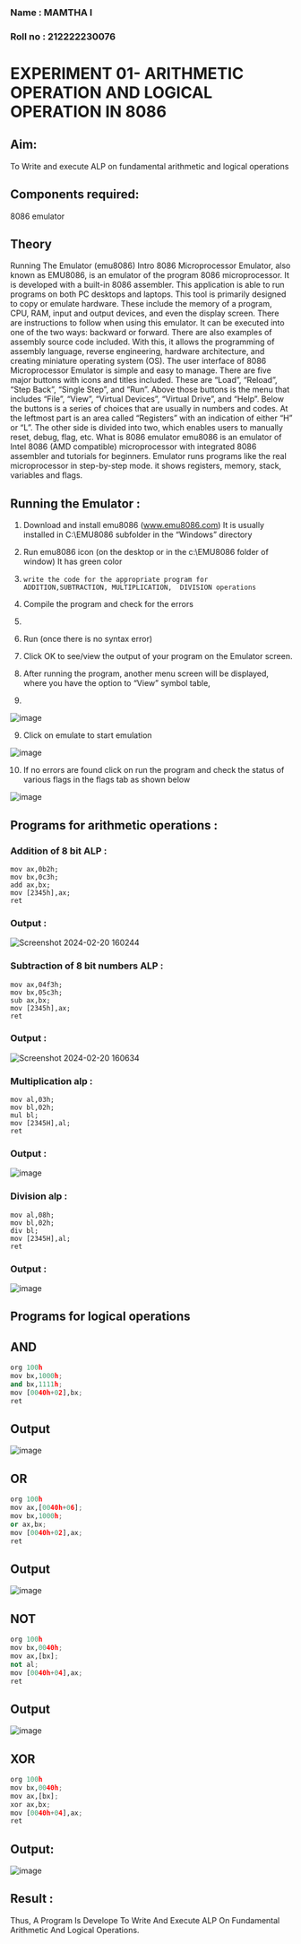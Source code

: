 ### Name : MAMTHA I

### Roll no : 212222230076

# EXPERIMENT 01- ARITHMETIC OPERATION AND LOGICAL OPERATION IN 8086






## Aim: 
To Write and execute ALP on fundamental arithmetic and logical operations
## Components required:
8086  emulator 
## Theory 
Running The Emulator (emu8086) Intro 8086 Microprocessor Emulator, also known as EMU8086, is an emulator of the program 8086 microprocessor. It is developed with a built-in 8086 assembler. This application is able to run programs on both PC desktops and laptops. This tool is primarily designed to copy or emulate hardware. These include the memory of a program, CPU, RAM, input and output devices, and even the display screen. There are instructions to follow when using this emulator. It can be executed into one of the two ways: backward or forward. There are also examples of assembly source code included. With this, it allows the programming of assembly language, reverse engineering, hardware architecture, and creating miniature operating system (OS). The user interface of 8086 Microprocessor Emulator is simple and easy to manage. There are five major buttons with icons and titles included. These are “Load”, “Reload”, “Step Back”, “Single Step”, and “Run”. Above those buttons is the menu that includes “File”, “View”, “Virtual Devices”, “Virtual Drive”, and “Help”. Below the buttons is a series of choices that are usually in numbers and codes. At the leftmost part is an area called “Registers” with an indication of either “H” or “L”. The other side is divided into two, which enables users to manually reset, debug, flag, etc. What is 8086 emulator emu8086 is an emulator of Intel 8086 (AMD compatible) microprocessor with integrated 8086 assembler and tutorials for beginners. Emulator runs programs like the real microprocessor in step-by-step mode. it shows registers, memory, stack, variables and flags.


 ## Running the Emulator :
1.	Download and install emu8086 (www.emu8086.com) It is usually installed in C:\EMU8086 subfolder in the “Windows” directory
 
2.	  Run  emu8086 icon (on the desktop or in the c:\EMU8086 folder of window) It has green color 
 
 3.		write the code for the appropriate program for ADDITION,SUBTRACTION, MULTIPLICATION,  DIVISION operations 

4.	 Compile the program and check for the errors
5.	 
6.	Run (once there is no syntax error) 

7.	Click OK to see/view the output of your program on the Emulator screen. 


8.	After running the program, another menu screen will be displayed, where you have the option to “View” symbol table,
9.	 


![image](https://user-images.githubusercontent.com/36288975/189273263-d65baae9-4b8f-4723-afb3-c0ffa4052b04.png)



9.	Click on emulate to start emulation 


![image](https://user-images.githubusercontent.com/36288975/189273273-9bb36ec1-e2e8-4892-8d35-37707332bfdc.png)


10.	If no errors are found click on run the program and check the status of various flags in the flags tab as shown below 


![image](https://user-images.githubusercontent.com/36288975/189273277-113a2a33-4a40-4ff8-95a5-ecd3a1f504fe.png)







## Programs for arithmetic  operations :

### Addition  of 8 bit ALP  :
```
mov ax,0b2h;
mov bx,0c3h;
add ax,bx;
mov [2345h],ax;
ret
```




### Output  :
![Screenshot 2024-02-20 160244](https://github.com/Mamthaiyappaprabu/EXPERIMENT--01-ALP-FOR-8086/assets/119393563/165ad1ca-936c-4255-b5d2-7d40d12cd37f)

 
### Subtraction   of 8 bit numbers  ALP :
```
mov ax,04f3h;
mov bx,05c3h;
sub ax,bx;
mov [2345h],ax;
ret

```
 
### Output  :
![Screenshot 2024-02-20 160634](https://github.com/Mamthaiyappaprabu/EXPERIMENT--01-ALP-FOR-8086/assets/119393563/5ec8b4ce-87e5-461c-b1a8-d7b7ecdbe8f3)

### Multiplication alp :
```
mov al,03h;
mov bl,02h;
mul bl;
mov [2345H],al;
ret
```



 ### Output  :


![image](https://github.com/Mamthaiyappaprabu/EXPERIMENT--01-ALP-FOR-8086/assets/119393563/97403c22-9767-41b8-91bb-ae5b1f240c9a)



### Division alp :
```
mov al,08h;
mov bl,02h;
div bl;
mov [2345H],al;
ret 
```


### Output  :

![image](https://github.com/Mamthaiyappaprabu/EXPERIMENT--01-ALP-FOR-8086/assets/119393563/0024b9ff-5e0f-49f7-9ebd-2691c0a38c1f)

## Programs for logical  operations

## AND
```python
org 100h
mov bx,1000h;
and bx,1111h;
mov [0040h+02],bx;
ret
```
## Output 
![image](https://github.com/Mamthaiyappaprabu/EXPERIMENT--01-ALP-FOR-8086/assets/119393563/a4eff926-39a2-438a-bf14-05110e2ee24b)

## OR
```python
org 100h
mov ax,[0040h+06];
mov bx,1000h;
or ax,bx;
mov [0040h+02],ax;
ret
```
## Output
![image](https://github.com/Mamthaiyappaprabu/EXPERIMENT--01-ALP-FOR-8086/assets/119393563/1d4d983f-ec0a-4f8b-a7a3-2a5657c37784)

## NOT
```python
org 100h
mov bx,0040h;
mov ax,[bx]; 
not al;
mov [0040h+04],ax;
ret
```
## Output
![image](https://github.com/Mamthaiyappaprabu/EXPERIMENT--01-ALP-FOR-8086/assets/119393563/203ad53e-5d22-4fd9-b067-ff7ab8af6ebc)

## XOR
```python
org 100h
mov bx,0040h;
mov ax,[bx]; 
xor ax,bx;
mov [0040h+04],ax;
ret
```
## Output:
![image](https://github.com/Mamthaiyappaprabu/EXPERIMENT--01-ALP-FOR-8086/assets/119393563/5e5d89c7-e3bf-423e-9f42-a91c520378e7)




## Result :
Thus, A Program Is Develope To Write And Execute ALP On Fundamental Arithmetic And Logical Operations.
 








